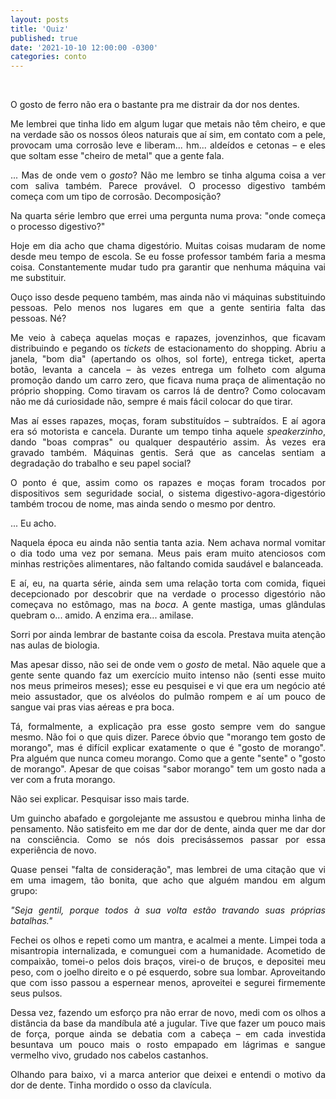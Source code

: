 ```yaml
---
layout: posts
title: 'Quiz'
published: true
date: '2021-10-10 12:00:00 -0300'
categories: conto
---
```


<div style="text-align: justify">
<p>⠀</p>

<p>O gosto de ferro não era o bastante pra me distrair da dor nos dentes.</p>

<p>Me lembrei que tinha lido em algum lugar que metais não têm cheiro, e que na verdade são os nossos óleos naturais que aí sim, em contato com a pele, provocam uma corrosão leve e liberam... hm... aldeídos e cetonas – e eles que soltam esse "cheiro de metal" que a gente fala.</p>

<p>... Mas de onde vem o <i>gosto</i>? Não me lembro se tinha alguma coisa a ver com saliva também. Parece provável. O processo digestivo também começa com um tipo de corrosão. Decomposição?</p>

<p>Na quarta série lembro que errei uma pergunta numa prova: "onde começa o processo digestivo?"</p>

<p>Hoje em dia acho que chama digestório. Muitas coisas mudaram de nome desde meu tempo de escola. Se eu fosse professor também faria a mesma coisa. Constantemente mudar tudo pra garantir que nenhuma máquina vai me substituir.</p>

<p>Ouço isso desde pequeno também, mas ainda não vi máquinas substituindo pessoas. Pelo menos nos lugares em que a gente sentiria falta das pessoas. Né?</p>

<p>Me veio à cabeça aquelas moças e rapazes, jovenzinhos, que ficavam distribuindo e pegando os <i>tickets</i> de estacionamento do shopping. Abriu a janela, "bom dia" (apertando os olhos, sol forte), entrega ticket, aperta botão, levanta a cancela – às vezes entrega um folheto com alguma promoção dando um carro zero, que ficava numa praça de alimentação no próprio shopping. Como tiravam os carros lá de dentro? Como colocavam não me dá curiosidade não, sempre é mais fácil colocar do que tirar.</p>

<p>Mas aí esses rapazes, moças, foram substituídos – subtraídos. E aí agora era só motorista e cancela. Durante um tempo tinha aquele <i>speakerzinho</i>, dando "boas compras" ou qualquer despautério assim. Às vezes era gravado também. Máquinas gentis. Será que as cancelas sentiam a degradação do trabalho e seu papel social?</p>

<p>O ponto é que, assim como os rapazes e moças foram trocados por dispositivos sem seguridade social, o sistema digestivo-agora-digestório também trocou de nome, mas ainda sendo o mesmo por dentro.</p>

<p>... Eu acho.</p>

<p>Naquela época eu ainda não sentia tanta azia. Nem achava normal vomitar o dia todo uma vez por semana. Meus pais eram muito atenciosos com minhas restrições alimentares, não faltando comida saudável e balanceada.</p>

<p>E aí, eu, na quarta série, ainda sem uma relação torta com comida, fiquei decepcionado por descobrir que na verdade o processo digestório não começava no estômago, mas na <i>boca</i>. A gente mastiga, umas glândulas quebram o... amido. A enzima era... amilase.</p>

<p>Sorri por ainda lembrar de bastante coisa da escola. Prestava muita atenção nas aulas de biologia.</p>

<p>Mas apesar disso, não sei de onde vem o <i>gosto</i> de metal. Não aquele que a gente sente quando faz um exercício muito intenso não (senti esse muito nos meus primeiros meses); esse eu pesquisei e vi que era um negócio até meio assustador, que os alvéolos do pulmão rompem e aí um pouco de sangue vai pras vias aéreas e pra boca.</p>

<p>Tá, formalmente, a explicação pra esse gosto sempre vem do sangue mesmo. Não foi o que quis dizer. Parece óbvio que "morango tem gosto de morango", mas é difícil explicar exatamente o que é "gosto de morango". Pra alguém que nunca comeu morango. Como que a gente "sente" o "gosto de morango". Apesar de que coisas "sabor morango" tem um gosto nada a ver com a fruta morango.</p>

<p>Não sei explicar. Pesquisar isso mais tarde.</p>

<p>Um guincho abafado e gorgolejante me assustou e quebrou minha linha de pensamento. Não satisfeito em me dar dor de dente, ainda quer me dar dor na consciência. Como se nós dois precisássemos passar por essa experiência de novo.</p>

<p>Quase pensei "falta de consideração", mas lembrei de uma citação que vi em uma imagem, tão bonita, que acho que alguém mandou em algum grupo:</p>

<p><i>"Seja gentil, porque todos à sua volta estão travando suas próprias batalhas."</i></p>

<p>Fechei os olhos e repeti como um mantra, e acalmei a mente. Limpei toda a misantropia internalizada, e comunguei com a humanidade. Acometido de compaixão, tomei-o pelos dois braços, virei-o de bruços, e depositei meu peso, com o joelho direito e o pé esquerdo, sobre sua lombar. Aproveitando que com isso passou a espernear menos, aproveitei e segurei firmemente seus pulsos.</p>

<p>Dessa vez, fazendo um esforço pra não errar de novo, medi com os olhos a distância da base da mandíbula até a jugular. Tive que fazer um pouco mais de força, porque ainda se debatia com a cabeça – em cada investida besuntava um pouco mais o rosto empapado em lágrimas e sangue vermelho vivo, grudado nos cabelos castanhos.</p>

<p>Olhando para baixo, vi a marca anterior que deixei e entendi o motivo da dor de dente. Tinha mordido o osso da clavícula.</p>
